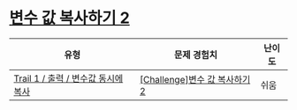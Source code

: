 # [변수 값 복사하기 2](https://www.codetree.ai/trails/complete/curated-cards/challenge-copying-variable-values-2)

|유형|문제 경험치|난이도|
|---|---|---|
|[Trail 1 / 출력 / 변수값 동시에 복사](https://www.codetree.ai/trail-info/novice-low/)|[[Challenge]변수 값 복사하기 2](https://www.codetree.ai/trails/complete/curated-cards/challenge-copying-variable-values-2/)|쉬움|

